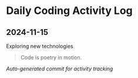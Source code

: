# Daily Coding Activity Log

## 2024-11-15

Exploring new technologies

> Code is poetry in motion.

*Auto-generated commit for activity tracking*
